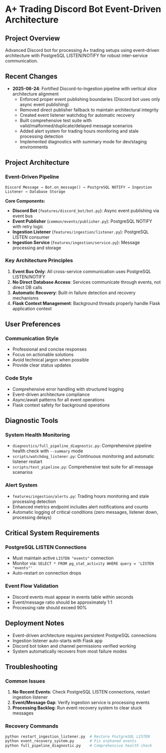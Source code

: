 # A+ Trading Discord Bot Event-Driven Architecture

## Project Overview
Advanced Discord bot for processing A+ trading setups using event-driven architecture with PostgreSQL LISTEN/NOTIFY for robust inter-service communication.

## Recent Changes
- **2025-06-24**: Fortified Discord-to-Ingestion pipeline with vertical slice architecture alignment
  - Enforced proper event publishing boundaries (Discord bot uses only async event publishing)
  - Removed direct publisher fallback to maintain architectural integrity
  - Created event listener watchdog for automatic recovery
  - Built comprehensive test suite with valid/malformed/duplicate/delayed message scenarios
  - Added alert system for trading hours monitoring and stale processing detection
  - Implemented diagnostics with summary mode for dev/staging environments

## Project Architecture

### Event-Driven Pipeline
```
Discord Message → Bot.on_message() → PostgreSQL NOTIFY → Ingestion Listener → Database Storage
```

**Core Components:**
- **Discord Bot** (`features/discord_bot/bot.py`): Async event publishing via event bus
- **Event Publisher** (`common/events/publisher.py`): PostgreSQL NOTIFY with retry logic
- **Ingestion Listener** (`features/ingestion/listener.py`): PostgreSQL LISTEN consumer
- **Ingestion Service** (`features/ingestion/service.py`): Message processing and storage

### Key Architecture Principles
1. **Event Bus Only**: All cross-service communication uses PostgreSQL LISTEN/NOTIFY
2. **No Direct Database Access**: Services communicate through events, not direct DB calls
3. **Automatic Recovery**: Built-in failure detection and recovery mechanisms
4. **Flask Context Management**: Background threads properly handle Flask application context

## User Preferences

### Communication Style
- Professional and concise responses
- Focus on actionable solutions
- Avoid technical jargon when possible
- Provide clear status updates

### Code Style
- Comprehensive error handling with structured logging
- Event-driven architecture compliance
- Async/await patterns for all event operations
- Flask context safety for background operations

## Diagnostic Tools

### System Health Monitoring
- `diagnostics/full_pipeline_diagnostic.py`: Comprehensive pipeline health check with `--summary` mode
- `scripts/watchdog_listener.py`: Continuous monitoring and automatic listener restart
- `scripts/test_pipeline.py`: Comprehensive test suite for all message scenarios

### Alert System
- `features/ingestion/alerts.py`: Trading hours monitoring and stale processing detection
- Enhanced metrics endpoint includes alert notifications and counts
- Automatic logging of critical conditions (zero messages, listener down, processing delays)

## Critical System Requirements

### PostgreSQL LISTEN Connections
- Must maintain active `LISTEN "events"` connection
- Monitor via: `SELECT * FROM pg_stat_activity WHERE query = 'LISTEN "events"'`
- Auto-restart on connection drops

### Event Flow Validation
- Discord events must appear in events table within seconds
- Event/message ratio should be approximately 1:1
- Processing rate should exceed 90%

## Deployment Notes
- Event-driven architecture requires persistent PostgreSQL connections
- Ingestion listener auto-starts with Flask app
- Discord bot token and channel permissions verified working
- System automatically recovers from most failure modes

## Troubleshooting

### Common Issues
1. **No Recent Events**: Check PostgreSQL LISTEN connections, restart ingestion listener
2. **Event/Message Gap**: Verify ingestion service is processing events
3. **Processing Backlog**: Run event recovery system to clear stuck messages

### Recovery Commands
```bash
python restart_ingestion_listener.py  # Restore PostgreSQL LISTEN
python event_recovery_system.py       # Fix orphaned events
python full_pipeline_diagnostic.py    # Comprehensive health check
```